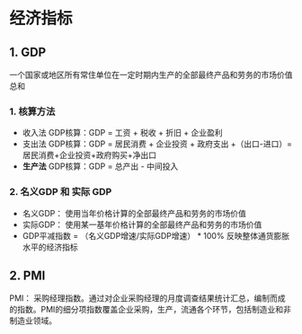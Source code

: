 # 经济指标

## 1. GDP

一个国家或地区所有常住单位在一定时期内生产的全部最终产品和劳务的市场价值总和

### 1. 核算方法

- 收入法 GDP核算：GDP = 工资 + 税收 + 折旧 + 企业盈利
- 支出法 GDP核算：GDP = 居民消费 + 企业投资 + 政府支出 +（出口-进口）=居民消费+企业投资+政府购买+净出口
- **生产法** GDP核算：GDP = 总产出 - 中间投入

### 2. 名义GDP 和 实际 GDP

- 名义GDP： 使用当年价格计算的全部最终产品和劳务的市场价值
- 实际GDP： 使用某一基年价格计算的全部最终产品和劳务的市场价值
- GDP平减指数 = （名义GDP增速/实际GDP增速） * 100% 反映整体通货膨胀水平的经济指标

## 2. PMI

PMI： 采购经理指数。通过对企业采购经理的月度调查结果统计汇总，编制而成的指数。PMI的细分项指数覆盖企业采购，生产，流通各个环节，包括制造业和非制造业领域。

